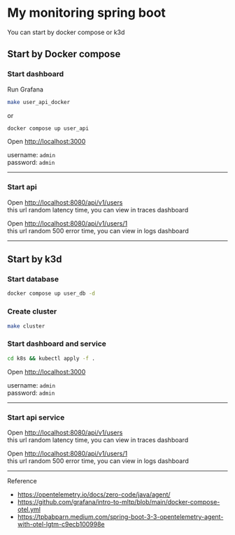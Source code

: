 # My monitoring spring boot

You can start by docker compose or k3d

## Start by Docker compose

### Start dashboard

Run Grafana

```sh
make user_api_docker
```

or

```sh
docker compose up user_api
```

Open <http://localhost:3000>

username: `admin` \
password: `admin`

---

### Start api

Open <http://localhost:8080/api/v1/users> \
this url random latency time, you can view in traces dashboard

Open <http://localhost:8080/api/v1/users/1> \
this url random 500 error time, you can view in logs dashboard

---

## Start by k3d

### Start database

```sh
docker compose up user_db -d
```

### Create cluster

```sh
make cluster
```

### Start dashboard and service

```sh
cd k8s && kubectl apply -f .
```

Open <http://localhost:3000>

username: `admin` \
password: `admin`

---

### Start api service

Open <http://localhost:8080/api/v1/users> \
this url random latency time, you can view in traces dashboard

Open <http://localhost:8080/api/v1/users/1> \
this url random 500 error time, you can view in logs dashboard

---

Reference

- <https://opentelemetry.io/docs/zero-code/java/agent/>
- <https://github.com/grafana/intro-to-mltp/blob/main/docker-compose-otel.yml>
- <https://tpbabparn.medium.com/spring-boot-3-3-opentelemetry-agent-with-otel-lgtm-c9ecb100998e>

